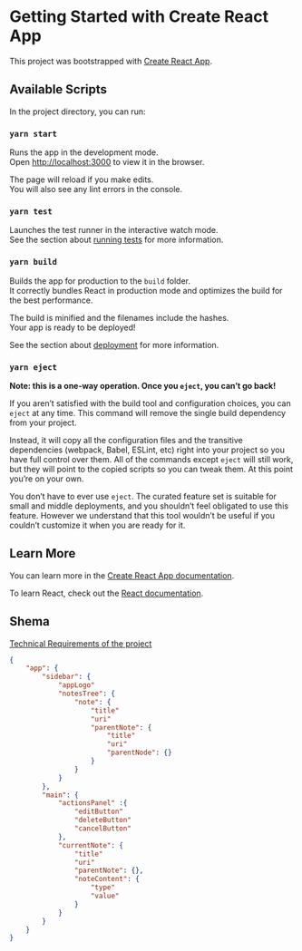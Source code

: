 # Getting Started with Create React App

This project was bootstrapped with [Create React App](https://github.com/facebook/create-react-app).

## Available Scripts

In the project directory, you can run:

### `yarn start`

Runs the app in the development mode.\
Open [http://localhost:3000](http://localhost:3000) to view it in the browser.

The page will reload if you make edits.\
You will also see any lint errors in the console.

### `yarn test`

Launches the test runner in the interactive watch mode.\
See the section about [running tests](https://facebook.github.io/create-react-app/docs/running-tests) for more information.

### `yarn build`

Builds the app for production to the `build` folder.\
It correctly bundles React in production mode and optimizes the build for the best performance.

The build is minified and the filenames include the hashes.\
Your app is ready to be deployed!

See the section about [deployment](https://facebook.github.io/create-react-app/docs/deployment) for more information.

### `yarn eject`

**Note: this is a one-way operation. Once you `eject`, you can’t go back!**

If you aren’t satisfied with the build tool and configuration choices, you can `eject` at any time. This command will remove the single build dependency from your project.

Instead, it will copy all the configuration files and the transitive dependencies (webpack, Babel, ESLint, etc) right into your project so you have full control over them. All of the commands except `eject` will still work, but they will point to the copied scripts so you can tweak them. At this point you’re on your own.

You don’t have to ever use `eject`. The curated feature set is suitable for small and middle deployments, and you shouldn’t feel obligated to use this feature. However we understand that this tool wouldn’t be useful if you couldn’t customize it when you are ready for it.

## Learn More

You can learn more in the [Create React App documentation](https://facebook.github.io/create-react-app/docs/getting-started).

To learn React, check out the [React documentation](https://reactjs.org/).

## Shema

[Technical Requirements of the project](https://docs.google.com/document/d/1eFKIuPy_Zg02rr2sVhSVjHxXhM2JfA3dIwU1fBrOIuo/edit)

```json
{
    "app": {
        "sidebar": {
            "appLogo"
            "notesTree": {
                "note": {
                    "title"
                    "uri"
                    "parentNote": {
                        "title"
                        "uri"
                        "parentNode": {}
                    }
                }
            }
        },
        "main": {
            "actionsPanel" :{
                "editButton"
                "deleteButton"
                "cancelButton"
            },
            "currentNote": {
                "title"
                "uri"
                "parentNote": {},
                "noteContent": {
                    "type"
                    "value"
                }
            }
        }
    }
}
```

